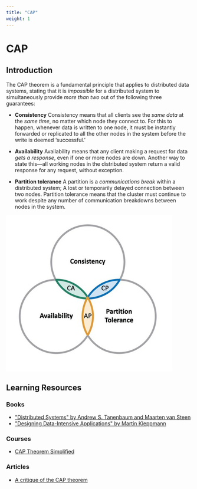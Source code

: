 ```yaml
---
title: "CAP"
weight: 1
---
```

# CAP

## Introduction

The CAP theorem is a fundamental principle that applies to distributed data systems, stating that it is *impossible* for a distributed system to simultaneously provide *more than two* out of the following three guarantees:

- **Consistency**
Consistency means that all clients see the *same data* at the *same time*, no matter which node they connect to. For this to happen, whenever data is written to one node, it must be instantly forwarded or replicated to all the other nodes in the system before the write is deemed ‘successful.’

- **Availability**
Availability means that any client making a request for data *gets a response*, even if one or more nodes are down. Another way to state this—all working nodes in the distributed system return a valid response for any request, without exception.

- **Partition tolerance**
A partition is a *communications break* within a distributed system; A lost or temporarily delayed connection between two nodes. Partition tolerance means that the cluster must continue to work despite any number of communication breakdowns between nodes in the system.

![CAP Theorem](cap.png)

## Learning Resources

### Books

- ["Distributed Systems" by Andrew S. Tanenbaum and Maarten van Steen](https://www.distributed-systems.net/index.php/books/ds4/)
- ["Designing Data-Intensive Applications" by Martin Kleppmann](https://www.oreilly.com/library/view/designing-data-intensive-applications/9781491903063/)

### Courses

- [CAP Theorem Simplified](https://www.youtube.com/watch?v=BHqjEjzAicA)

### Articles

- [A critique of the CAP theorem](https://martin.kleppmann.com/2015/09/17/critique-of-the-cap-theorem.html)
